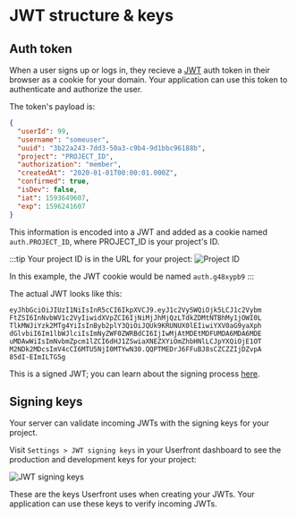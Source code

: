 # JWT structure & keys

## Auth token

When a user signs up or logs in, they recieve a [JWT](/jwt-json-web-token) auth token in their browser as a cookie for your domain. Your application can use this token to authenticate and authorize the user.

The token's payload is:

```json
{
  "userId": 99,
  "username": "someuser",
  "uuid": "3b22a243-7dd3-50a3-c9b4-9d1bbc96188b",
  "project": "PROJECT_ID",
  "authorization": "member",
  "createdAt": "2020-01-01T00:00:01.000Z",
  "confirmed": true,
  "isDev": false,
  "iat": 1593649607,
  "exp": 1596241607
}
```

This information is encoded into a JWT and added as a cookie named `auth.PROJECT_ID`, where PROJECT_ID is your project's ID.

:::tip
Your project ID is in the URL for your project:
![Project ID](https://res.cloudinary.com/component/image/upload/v1583347563/guide/project_id_ilsrsa.png)

In this example, the JWT cookie would be named `auth.g48xypb9`
:::

The actual JWT looks like this:

```
eyJhbGciOiJIUzI1NiIsInR5cCI6IkpXVCJ9.eyJ1c2VySWQiOjk5LCJ1c2Vybm
FtZSI6InNvbWV1c2VyIiwidXVpZCI6IjNiMjJhMjQzLTdkZDMtNTBhMy1jOWI0L
TlkMWJiYzk2MTg4YiIsInByb2plY3QiOiJQUk9KRUNUX0lEIiwiYXV0aG9yaXph
dGlvbiI6Im1lbWJlciIsImNyZWF0ZWRBdCI6IjIwMjAtMDEtMDFUMDA6MDA6MDE
uMDAwWiIsImNvbmZpcm1lZCI6dHJ1ZSwiaXNEZXYiOmZhbHNlLCJpYXQiOjE1OT
M2NDk2MDcsImV4cCI6MTU5NjI0MTYwN30.QQPTMEDrJ6FFuBJ8sCZCZZIjDZvpA
85dI-EImILTG5g
```

This is a signed JWT; you can learn about the signing process [here](/jwt-json-web-token).

## Signing keys

Your server can validate incoming JWTs with the signing keys for your project.

Visit `Settings > JWT signing keys` in your Userfront dashboard to see the production and development keys for your project:

![JWT signing keys](https://res.cloudinary.com/component/image/upload/v1593723890/permanent/jwt-keys.png)

These are the keys Userfront uses when creating your JWTs. Your application can use these keys to verify incoming JWTs.
